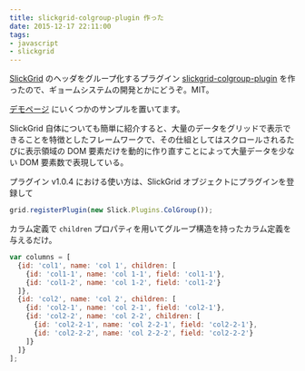 ```yaml
---
title: slickgrid-colgroup-plugin 作った
date: 2015-12-17 22:11:00
tags:
- javascript
- slickgrid
---
```


[SlickGrid](https://github.com/mleibman/SlickGrid) のヘッダをグループ化するプラグイン [slickgrid-colgroup-plugin](https://github.com/keik/slickgrid-colgroup-plugin) を作ったので、ギョームシステムの開発とかにどうぞ。MIT。

[デモページ](http://keik.github.io/slickgrid-colgroup-plugin/examples/) にいくつかのサンプルを置いてます。

SlickGrid 自体についても簡単に紹介すると、大量のデータをグリッドで表示できることを特徴としたフレームワークで、その仕組としてはスクロールされるたびに表示領域の DOM 要素だけを動的に作り直すことによって大量データを少ない DOM 要素数で表現している。

プラグイン v1.0.4 における使い方は、SlickGrid オブジェクトにプラグインを登録して

```js
grid.registerPlugin(new Slick.Plugins.ColGroup());
```

カラム定義で `children` プロパティを用いてグループ構造を持ったカラム定義を与えるだけ。

```js
var columns = [
  {id: 'col1', name: 'col 1', children: [
    {id: 'col1-1', name: 'col 1-1', field: 'col1-1'},
    {id: 'col1-2', name: 'col 1-2', field: 'col1-2'}
  ]},
  {id: 'col2', name: 'col 2', children: [
    {id: 'col2-1', name: 'col 2-1', field: 'col2-1'},
    {id: 'col2-2', name: 'col 2-2', children: [
      {id: 'col2-2-1', name: 'col 2-2-1', field: 'col2-2-1'},
      {id: 'col2-2-2', name: 'col 2-2-2', field: 'col2-2-2'}
    ]}
  ]}
];
```
